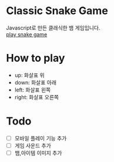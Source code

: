 # Classic Snake Game
Javascript로 만든 클래식한 뱀 게임입니다. <br>
[play snake game](https://enkoding1.github.io/snake_game_js)

# How to play
- up: 화살표 위
- down: 화살표 아래
- left: 화살표 왼쪽
- right: 화살표 오른쪽

# Todo
- [ ] 모바일 플레이 기능 추가
- [ ] 게임 사운드 추가
- [ ] 뱀,아이템 이미지 추가
